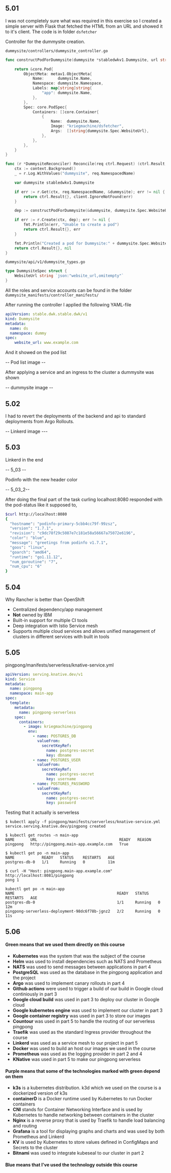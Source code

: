 ## 5.01

I was not completely sure what was required in this exercise so I created a simple server with Flask that fetched the HTML from an URL and showed it to it's client. The code is in folder `dsfetcher`

Controller for the dummysite creation.

`dummysite/controllers/dummysite_controller.go`
```go
func constructPodForDummysite(dummysite *stabledwkv1.Dummysite, url string) *core.Pod {

	return &core.Pod{
		ObjectMeta: metav1.ObjectMeta{
			Name:      dummysite.Name,
			Namespace: dummysite.Namespace,
			Labels: map[string]string{
				"app": dummysite.Name,
			},
		},
		Spec: core.PodSpec{
			Containers: []core.Container{
				{
					Name:  dummysite.Name,
					Image: "kriegmachine/dsfetcher",
					Args:  []string{dummysite.Spec.WebsiteUrl},
				},
			},
		},
	}
}

func (r *DummysiteReconciler) Reconcile(req ctrl.Request) (ctrl.Result, error) {
	ctx := context.Background()
	_ = r.Log.WithValues("dummysite", req.NamespacedName)

	var dummysite stabledwkv1.Dummysite

	if err := r.Get(ctx, req.NamespacedName, &dummysite); err != nil {
		return ctrl.Result{}, client.IgnoreNotFound(err)
	}

	dep := constructPodForDummysite(&dummysite, dummysite.Spec.WebsiteUrl)

	if err := r.Create(ctx, dep); err != nil {
		fmt.Println(err, "Unable to create a pod")
		return ctrl.Result{}, err
	}

	fmt.Println("Created a pod for Dummysite:" + dummysite.Spec.WebsiteUrl)
	return ctrl.Result{}, nil
}
```

`dummysite/api/v1/dummysite_types.go`

```go
type DummysiteSpec struct {
	WebsiteUrl string `json:"website_url,omitempty"`
}

```
All the roles and service accounts can be found in the folder `dummysite_manifests/controller_manifests/`

After running the controller I applied the following YAML-file

```yml
apiVersion: stable.dwk.stable.dwk/v1
kind: Dummysite
metadata:
  name: ds
  namespace: dummy
spec:
    website_url: www.example.com
```

And it showed on the pod list

-- Pod list image --

After applying a service and an ingress to the cluster a dummysite was shown 

-- dummysite image --

## 5.02

I had to revert the deployments of the backend and api to standard deployments from Argo Rollouts. 

-- Linkerd image ---


## 5.03


Linkerd in the end

-- 5_03 --


Podinfo with the new header color

-- 5_03_2--

After doing the final part of the task curling localhost:8080 responded with the pod-status like it supposed to,

```bash
$curl http://localhost:8080
{
  "hostname": "podinfo-primary-5cbb4cc79f-99zsz",
  "version": "1.7.1",
  "revision": "c9dc78f29c5087e7c181e58a56667a75072e6196",
  "color": "blue",
  "message": "greetings from podinfo v1.7.1",
  "goos": "linux",
  "goarch": "amd64",
  "runtime": "go1.11.12",
  "num_goroutine": "7",
  "num_cpu": "6"
}
```

## 5.04

Why Rancher is better than OpenShift

- Centralized dependency/app management
- **Not** owned by IBM
- Built-in support for multiple CI tools
- Deep integration with Istio Service mesh
- Supports multiple cloud services and allows unified management of clusters in different services with built in tools

## 5.05

pingpong/manifests/serverless/knative-service.yml

```yml
apiVersion: serving.knative.dev/v1
kind: Service
metadata:
  name: pingpong
  namespace: main-app
spec:
  template:
    metadata:
      name: pingpong-serverless
    spec:
      containers:
        - image: kriegmachine/pingpong
          env:
            - name: POSTGRES_DB
              valueFrom:
                secretKeyRef:
                  name: postgres-secret
                  key: dbname
            - name: POSTGRES_USER
              valueFrom:
                secretKeyRef:
                  name: postgres-secret
                  key: username
            - name: POSTGRES_PASSWORD
              valueFrom:
                secretKeyRef:
                  name: postgres-secret
                  key: password
```

Testing that it actually is serverless

```console
$ kubectl apply -f pingpong/manifests/serverless/knative-service.yml 
service.serving.knative.dev/pingpong created

$ kubectl get routes -n main-app
NAME       URL                                    READY   REASON
pingpong   http://pingpong.main-app.example.com   True  

$ kubectl get po -n main-app
NAME            READY   STATUS    RESTARTS   AGE
postgres-db-0   1/1     Running   0          11m

$ curl -H "Host: pingpong.main-app.example.com" http://localhost:8081/pingpong
pong 1

kubectl get po -n main-app
NAME                                             READY   STATUS    RESTARTS   AGE
postgres-db-0                                    1/1     Running   0          12m
pingpong-serverless-deployment-98dc6f78b-jgnz2   2/2     Running   0          11s
```


## 5.06

#### Green means that we used them directly on this course

- **Kubernetes** was the system that was the  subject of the course 
- **Helm** was used to install dependencies such as NATS and Prometheus 
- **NATS** was used to send messages between  applications in part 4 
- **PostgreSQL** was used as the database in the pingpong application and the project
- **Argo** was used to implement canary rollouts in part 4
- **Github actions** were used to trigger a build of our build in Google cloud continiously in part 3
- **Google cloud build** was used in part 3 to  deploy our cluster in Google cloud
- **Google kubernetes engine** was used to implement our cluster in part 3 
- **Google container registry** was used in part 3 to store our images 
- **Countour** was used in part 5 to handle the routing of our serverless pingpong
- **Traefik** was used as the standard Ingress provider throughout the course
- **Linkerd** was used as a service mesh to our project in part 5
- **Docker** was used to build an host our images we used in the course
- **Prometheus** was used as the logging provider in part 2 and 4
- **KNative** was used in part 5 to make our pingpong serverless
   

#### Purple means that some of the technologies marked with green depend on them

- **k3s** is a kubernetes distribution. k3d which we used on the course is a dockerized version of k3s
- **containerD** is a Docker runtime used by Kubernetes to run Docker containers
- **CNI** stands for Container Networking Interface and is used by Kubernetes to handle networking between containers in the cluster
- **Nginx** is a reverse proxy that is used by Traefik to handle load balancing and routing
- **Grafana** is a tool for displaying graphs and charts and was used by both Prometheus and Linkerd
- **KV** is used by Kubernetes to store values defined in ConfigMaps and Secrets to the cluster
- **Bitnami** was used to integrate kubeseal to our cluster in part 2
#### Blue means that I've used the technology outside this course